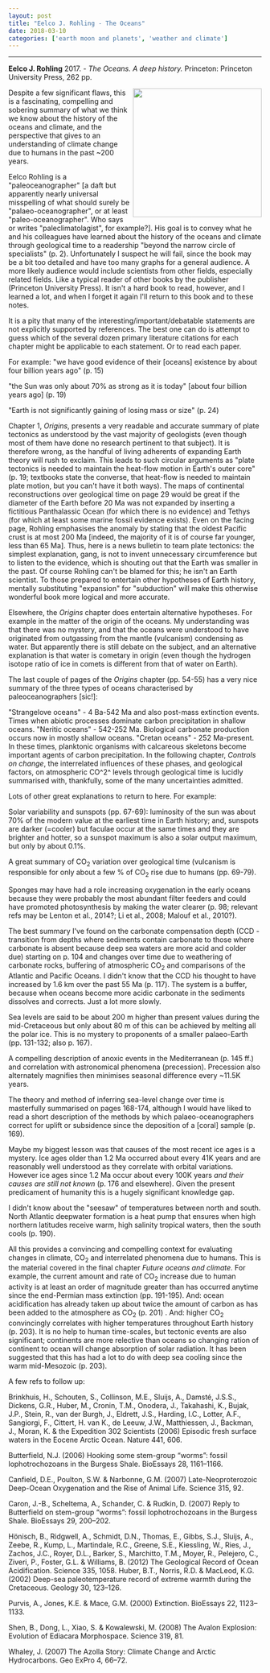```yaml
---
layout: post
title: "Eelco J. Rohling - The Oceans"
date: 2018-03-10
categories: ['earth moon and planets', 'weather and climate']
---
```



***
<b>Eelco J. Rohling</b> 2017. - _The Oceans.  A deep history._  Princeton: Princeton University Press, 262 pp. 

<img align="right" width="256" src="https://press.princeton.edu/sites/default/files/styles/large/public/covers/9780691168913_1.png?itok=96CZWDHQ" alt="">

Despite a few significant flaws, this is a fascinating, compelling and sobering summary of what we think we know about the history of the oceans and climate, and the perspective that gives to an understanding of climate change due to humans in the past ~200 years.

Eelco Rohling is a "paleoceanographer" [a daft but apparently nearly universal misspelling of what should surely be "palaeo-oceanographer", or at least  "paleo-oceanographer". Who says or writes "paleclimatolagist", for example?].  His goal is to convey what he and his colleagues have learned about the history of the oceans and  climate through geological time to a readership "beyond the narrow circle of specialists" (p. 2).  Unfortunately I suspect he will fail, since the book may be a bit too detailed and have too many graphs for a general audience.  A more likely audience would include scientists from other fields, especially related fields.  Like a typical reader of other books by the publisher (Princeton University Press).  It isn't a hard book to read, however, and I learned a lot, and when I forget it again I'll return to this book and to these notes.

It is a pity that many of the interesting/important/debatable statements are not explicitly supported by references.   The best one can do is attempt to guess which of the several dozen primary literature citations for each chapter might be applicable to each statement. Or to read each paper.

For example: 
"we have good evidence of their [oceans] existence by about four billion years ago" (p. 15)

"the Sun was only about 70% as strong as it is today" [about four billion years ago]  (p. 19)

"Earth is not significantly gaining of losing mass or size" (p. 24)

Chapter 1, _Origins_, presents a very readable and accurate summary of plate tectonics as understood by the vast majority of geologists (even though most of them have done no research pertinent to that subject).  It is therefore wrong, as the handful of living adherents of expanding Earth theory will rush to exclaim.  This leads to such circular arguments as "plate tectonics is needed to maintain the heat-flow motion in Earth's outer core" (p. 19; textbooks state the converse, that heat-flow is needed to maintain plate motion, but you can't have it both ways).   The maps of continental reconstructions over geological time on page 29 would be great if the diameter of the Earth before 20 Ma was not expanded by inserting a fictitious Panthalassic Ocean (for which there is no evidence) and Tethys (for which at least some marine fossil evidence exists).  Even on the facing page, Rohling emphasises the anomaly by stating that the oldest Pacific crust is at most 200 Ma [indeed, the majority of it is of course far younger, less than 65 Ma].  Thus, here is a news bulletin to team plate tectonics:  the simplest explanation, gang, is not to invent unnecessary circumference but to listen to the evidence, which is shouting out that the Earth was smaller in the past.  Of course Rohling can't be blamed for this; he isn't an Earth scientist.  To those prepared to entertain other hypotheses of Earth history, mentally substituting "expansion" for "subduction" will make this otherwise wonderful book more logical and more accurate.

Elsewhere, the _Origins_ chapter does entertain alternative hypotheses.  For example in the matter of the origin of the oceans.  My understanding was that there was no mystery, and that the oceans were understood to have originated from outgassing from the mantle (vulcanism) condensing as water.  But apparently there is still debate on the subject, and an alternative explanation is that water is cometary in origin (even though the hydrogen isotope ratio of ice in comets is different from that of water on Earth).

The last couple of pages of the _Origins_ chapter (pp. 54-55) has a very nice summary of the three types of oceans characterised by paleoceanographers [sic!]:

"Strangelove oceans" - 4 Ba-542 Ma and also post-mass extinction events.  Times when abiotic processes dominate carbon precipitation in shallow oceans.
"Neritic oceans" - 542-252 Ma. Biological carbonate production occurs now in mostly shallow oceans.
"Cretan oceans" - 252 Ma-present. In these times, planktonic organisms with calcareous skeletons become important agents of carbon precipitation.
In the following chapter, _Controls on change_, the interrelated influences of these phases, and geological factors, on atmospheric CO^2^ levels through geological time is lucidly summarised with, thankfully, some of the many uncertainties admitted.

Lots of other great explanations to return to here.  For example:

Solar variability and sunspots (pp. 67-69): luminosity of the sun was about 70% of the modern value at the earliest time in Earth history; and, sunspots are darker (=cooler) but faculae occur at the same times and they are brighter and hotter, so a sunspot maximum is also a solar output maximum, but only by about 0.1%.

A great summary of CO<sub>2</sub> variation over geological time (vulcanism is responsible for only about a few % of CO<sub>2</sub>  rise due to humans (pp. 69-79).

Sponges may have had a role increasing oxygenation in the early oceans because they were probably the most abundant filter feeders and could have  promoted photosynthesis by making the water clearer (p. 98; relevant refs may be Lenton et al., 2014?; Li et al., 2008; Malouf et al., 2010?).

The best summary I've found on the carbonate compensation depth (CCD - transition from depths where sediments contain carbonate to those where carbonate is absent because deep sea waters are more acid and colder due) starting on p. 104 and changes over time due to weathering of carbonate rocks, buffering of atmospheric CO<sub>2</sub>  and comparisons of the Atlantic and Pacific Oceans.  I didn't know that the CCD his thought to have increased by 1.6 km over the past 55 Ma (p. 117).  The system is a buffer, because when oceans become more acidic carbonate in the sediments dissolves and corrects.  Just a lot more slowly.

Sea levels are said to be about 200 m higher than present values during the mid-Cretaceous but only about 80 m of this can be achieved by melting all the polar ice.  This is no mystery to proponents of a smaller palaeo-Earth (pp. 131-132; also p. 167). 

A compelling description of anoxic events in the Mediterranean (p. 145 ff.) and correlation with astronomical phenomena (precession).  Precession also alternately magnifies then minimises seasonal difference every ~11.5K years.

The theory and method of inferring sea-level change over time is masterfully summarised on pages 168-174, although I would have liked to read a short description of the methods by which palaeo-oceanographers correct for uplift or subsidence since the deposition of a [coral] sample (p. 169).

Maybe my biggest lesson was that causes of the most recent ice ages is a mystery.  Ice ages older than 1.2 Ma occurred about every 41K years and are reasonably well understood as they correlate with orbital variations.   However ice ages since 1.2 Ma occur about every 100K years _and their causes are still not known_ (p. 176 and elsewhere).  Given the present predicament of humanity this is a hugely significant knowledge gap.

I didn't know about the "seesaw" of temperatures between north and south.  North Atlantic deepwater formation is a heat pump that ensures when high northern latitudes receive warm, high salinity tropical waters, then the south cools (p. 190).

All this provides a convincing and compelling context for evaluating changes in climate, CO<sub>2</sub>  and interrelated phenomena due to humans.  This is the material covered in the final chapter _Future oceans and climate_.  For example, the current amount and rate of CO<sub>2</sub>  increase due to human activity is at least an order of magnitude greater than has occurred anytime since the end-Permian mass extinction (pp. 191-195).  And: ocean acidification has already taken up about twice the amount of carbon as has been added to the atmosphere as CO<sub>2</sub> (p. 201) .    And: higher CO<sub>2</sub>  convincingly correlates with higher temperatures throughout Earth history (p. 203).  It is no help to human time-scales, but tectonic events are also significant; continents are more relective than oceans so changing ration of continent to ocean will change absorption of solar radiation.  It has been suggested that this has had a lot to do with deep sea cooling since the warm mid-Mesozoic (p. 203).

A few refs to follow up:

Brinkhuis, H., Schouten, S., Collinson, M.E., Sluijs, A., Damsté, J.S.S., Dickens, G.R., Huber, M., Cronin, T.M., Onodera, J., Takahashi, K., Bujak, J.P., Stein, R., van der Burgh, J., Eldrett, J.S., Harding, I.C., Lotter, A.F., Sangiorgi, F., Cittert, H. van K., de Leeuw, J.W., Matthiessen, J., Backman, J., Moran, K. & the Expedition 302 Scientists (2006) Episodic fresh surface waters in the Eocene Arctic Ocean. Nature 441, 606. 

Butterfield, N.J. (2006) Hooking some stem-group “worms”: fossil lophotrochozoans in the Burgess Shale. BioEssays 28, 1161–1166. 

Canfield, D.E., Poulton, S.W. & Narbonne, G.M. (2007) Late-Neoproterozoic Deep-Ocean Oxygenation and the Rise of Animal Life. Science 315, 92. 

Caron, J.-B., Scheltema, A., Schander, C. & Rudkin, D. (2007) Reply to Butterfield on stem-group “worms”: fossil lophotrochozoans in the Burgess Shale. BioEssays 29, 200–202. 

Hönisch, B., Ridgwell, A., Schmidt, D.N., Thomas, E., Gibbs, S.J., Sluijs, A., Zeebe, R., Kump, L., Martindale, R.C., Greene, S.E., Kiessling, W., Ries, J., Zachos, J.C., Royer, D.L., Barker, S., Marchitto, T.M., Moyer, R., Pelejero, C., Ziveri, P., Foster, G.L. & Williams, B. (2012) The Geological Record of Ocean Acidification. Science 335, 1058. 
Huber, B.T., Norris, R.D. & MacLeod, K.G. (2002) Deep-sea paleotemperature record of extreme warmth during the Cretaceous. Geology 30, 123–126. 

Purvis, A., Jones, K.E. & Mace, G.M. (2000) Extinction. BioEssays 22, 1123–1133. 

Shen, B., Dong, L., Xiao, S. & Kowalewski, M. (2008) The Avalon Explosion: Evolution of Ediacara Morphospace. Science 319, 81. 

Whaley, J. (2007) The Azolla Story: Climate Change and Arctic Hydrocarbons. Geo ExPro 4, 66–72. 

